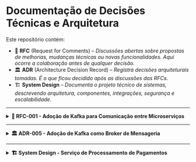 # Documentação de Decisões Técnicas e Arquitetura

Este repositório contém:

- 📄 **RFC** (Request for Comments) – *Discussões abertas sobre propostas de melhorias, mudanças técnicas ou novas funcionalidades. Aqui ocorre a colaboração antes de qualquer decisão.*
- 🏛️ **ADR** (Architecture Decision Record) – *Registra decisões arquiteturais tomadas. É o que ficou decidido após as discussões das RFCs.*
- 🏗️ **System Design** – *Documenta o projeto técnico de sistemas, descrevendo arquitetura, componentes, integrações, segurança e escalabilidade.*

---

<details>
<summary><strong>📄 RFC-001 - Adoção de Kafka para Comunicação entre Microserviços</strong></summary>

### Autor
Jakson Lima

### Data
02/06/2025

### Status
Em Discussão

### 1. Contexto
Atualmente, nossos microserviços se comunicam via REST síncrono. Temos enfrentado problemas de escalabilidade, alta latência e falhas em cascata.

### 2. Problema
- Alto acoplamento entre serviços.
- Dependência da disponibilidade do serviço remoto.
- Crescimento da latência em horários de pico.

### 3. Proposta
Adotar o Apache Kafka como solução de mensageria assíncrona para:
- Desacoplar serviços.
- Melhorar a resiliência e escalabilidade.
- Permitir comunicação assíncrona baseada em eventos.

### 4. Alternativas Consideradas
- **RabbitMQ:** Mais simples, porém menos escalável.
- **Google Pub/Sub:** Solução gerenciada, porém aumenta dependência externa.
- **Manter REST:** Não resolve os problemas atuais.

### 5. Impacto
- Curto prazo: aumento na complexidade.
- Longo prazo: maior resiliência e escalabilidade.

### 6. Plano de Ação
- Criar POC.
- Capacitar o time.
- Migrar gradualmente.

### 7. Feedback e Discussões
Aberto até 10/06/2025.

</details>

---

<details>
<summary><strong>🏛️ ADR-005 - Adoção de Kafka como Broker de Mensageria</strong></summary>

### Data
12/06/2025

### Status
Aceito

### 1. Contexto
Durante a RFC-001, discutimos a necessidade de melhorar a comunicação entre microserviços.

### 2. Decisão
Adotamos o **Apache Kafka** como broker de mensageria para comunicação assíncrona.

### 3. Motivação
- Resolver problemas de acoplamento e resiliência.
- Suportar picos de carga.
- Evoluir para Event-Driven.

### 4. Alternativas Consideradas
- Manter REST.
- Usar RabbitMQ.
- Usar Google Pub/Sub.

### 5. Consequências

**Positivas**
- Maior escalabilidade e resiliência.
- Desacoplamento dos serviços.

**Negativas**
- Aumento da complexidade operacional.
- Curva de aprendizado.
- Necessidade de observabilidade mais robusta.

</details>

---

<details>
<summary><strong>🏗️ System Design - Serviço de Processamento de Pagamentos</strong></summary>

### Autor
Jakson Lima

### Data
02/06/2025

### Status
Em desenvolvimento

---

### 1. Contexto
Precisamos de um serviço escalável, seguro e resiliente para processar pagamentos de nossos clientes, garantindo alta disponibilidade e integridade das transações.

---

### 2. Objetivos
- Processar pagamentos com baixa latência.
- Garantir consistência e integridade financeira.
- Suportar picos de até 500 transações por segundo.
- Oferecer observabilidade e capacidade de auditoria.

---

### 3. Escopo
- Processamento de pagamentos via cartão, boleto e PIX.
- Integração com gateways externos (ex.: Stripe, Adyen, bancos locais).
- Geração de relatórios financeiros.
- APIs para os times de backoffice e produtos.

---

### 4. Arquitetura de Alto Nível

